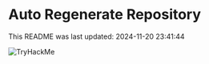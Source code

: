 # Auto Regenerate Repository

This README was last updated: 2024-11-20 23:41:44

 ![TryHackMe](https://tryhackme.com/badge/533634)